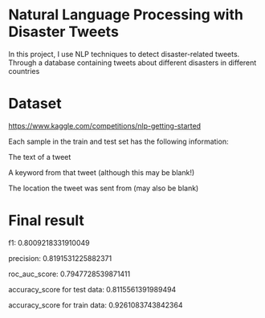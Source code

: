 Natural Language Processing with Disaster Tweets
==
In this project, I use NLP techniques to detect disaster-related tweets.
Through a database containing tweets about different disasters in different countries

Dataset
==

https://www.kaggle.com/competitions/nlp-getting-started

Each sample in the train and test set has the following information:

The text of a tweet

A keyword from that tweet (although this may be blank!)

The location the tweet was sent from (may also be blank)

Final result
==

f1: 0.8009218331910049

precision: 0.8191531225882371

roc_auc_score: 0.7947728539871411

accuracy_score for test data: 0.8115561391989494

accuracy_score for train data: 0.9261083743842364

